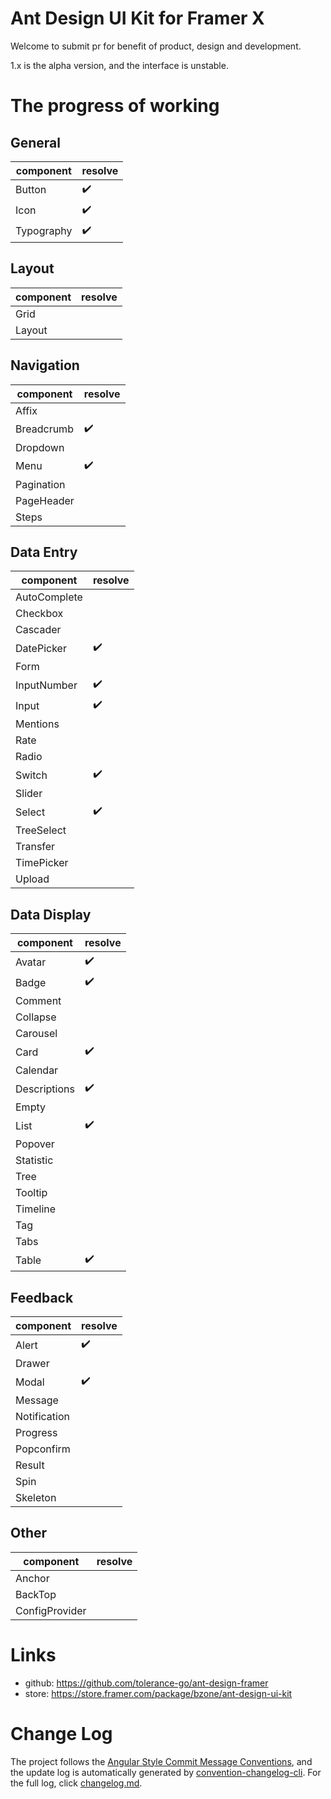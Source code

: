 # Ant Design UI Kit for Framer X

Welcome to submit pr for benefit of product, design and development.

1.x is the alpha version, and the interface is unstable.

# The progress of working

## General

| component | resolve |
|-|-|
| Button | ✔️ |
| Icon | ✔️ |
| Typography | ✔️ |

## Layout

| component | resolve |
|-|-|
| Grid ||
| Layout ||


## Navigation

| component | resolve |
|-|-|
| Affix ||
| Breadcrumb | ✔️ |
| Dropdown ||
| Menu | ✔️ |
| Pagination ||
| PageHeader ||
| Steps ||

## Data Entry

| component | resolve |
|-|-|
| AutoComplete ||
| Checkbox ||
| Cascader ||
| DatePicker |✔️|
| Form ||
| InputNumber |✔️|
| Input | ✔️ |
| Mentions ||
| Rate ||
| Radio ||
| Switch |✔️|
| Slider ||
| Select |✔️|
| TreeSelect ||
| Transfer ||
| TimePicker ||
| Upload ||

## Data Display

| component | resolve |
|-|-|
| Avatar |✔️|
| Badge |✔️|
| Comment ||
| Collapse ||
| Carousel ||
| Card |✔️|
| Calendar ||
| Descriptions |✔️|
| Empty ||
| List |✔️|
| Popover ||
| Statistic ||
| Tree ||
| Tooltip ||
| Timeline ||
| Tag ||
| Tabs ||
| Table | ✔️ |

## Feedback

| component | resolve |
|-|-|
| Alert |✔️|
| Drawer ||
| Modal |✔️|
| Message ||
| Notification ||
| Progress ||
| Popconfirm ||
| Result ||
| Spin ||
| Skeleton ||

## Other

| component | resolve |
|-|-|
| Anchor ||
| BackTop ||
| ConfigProvider ||

# Links

- github: https://github.com/tolerance-go/ant-design-framer
- store: https://store.framer.com/package/bzone/ant-design-ui-kit

# Change Log

The project follows the [Angular Style Commit Message Conventions](https://gist.github.com/stephenparish/9941e89d80e2bc58a153), and the update log is automatically generated by [convention-changelog-cli](https://www.npmjs.com/package/conventional-changelog-cli). For the full log, click [changelog.md](https://github.com/tolerance-go/ant-design-framer/blob/master/CHANGELOG.md).